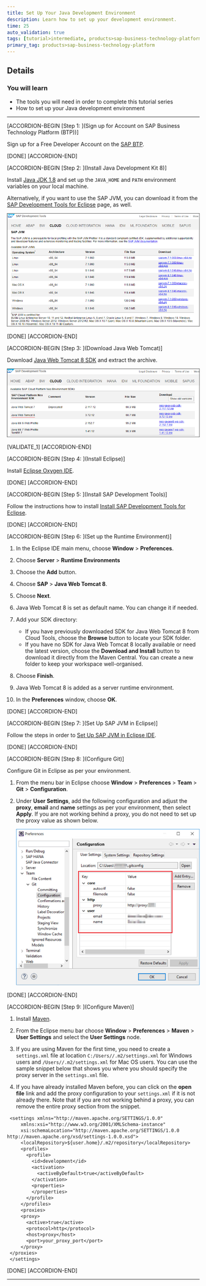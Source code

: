 ```yaml
---
title: Set Up Your Java Development Environment
description: Learn how to set up your development environment.
time: 25
auto_validation: true
tags: [tutorial>intermediate, products>sap-business-technology-platform]
primary_tag: products>sap-business-technology-platform
---
```



## Details
### You will learn
  - The tools you will need in order to complete this tutorial series
  - How to set up your Java development environment


---

[ACCORDION-BEGIN [Step 1: ](Sign up for Account on SAP Business Technology Platform (BTP))]

Sign up for a Free Developer Account on the [SAP BTP](https://hcp.sap.com/try.html).

[DONE]
[ACCORDION-END]

[ACCORDION-BEGIN [Step 2: ](Install Java Development Kit 8)]

Install [Java JDK 1.8](http://www.oracle.com/technetwork/java/javase/downloads/jdk8-downloads-2133151.html) and set up the `JAVA_HOME` and `PATH` environment variables on your local machine.

Alternatively, if you want to use the SAP JVM, you can download it from the [SAP Development Tools for Eclipse](https://tools.hana.ondemand.com/#cloud) page, as well.

![JVM](JVM.PNG)

[DONE]
[ACCORDION-END]


[ACCORDION-BEGIN [Step 3: ](Download Java Web Tomcat)]

Download [Java Web Tomcat 8 SDK](https://tools.hana.ondemand.com/#cloud) and extract the archive.

![Java Web Tomcat](WebTomcat.PNG)

[VALIDATE_1]
[ACCORDION-END]

[ACCORDION-BEGIN [Step 4: ](Install Eclipse)]

Install [Eclipse Oxygen IDE](https://www.eclipse.org/oxygen).

[DONE]
[ACCORDION-END]

[ACCORDION-BEGIN [Step 5: ](Install SAP Development Tools)]

Follow the instructions how to install [Install SAP Development Tools for Eclipse](https://help.sap.com/viewer/ea72206b834e4ace9cd834feed6c0e09/Cloud/en-US/76137a37711e1014839a8273b0e91070.html).

[DONE]
[ACCORDION-END]

[ACCORDION-BEGIN [Step 6: ](Set up the Runtime Environment)]

 1. In the Eclipse IDE main menu, choose **Window** > **Preferences**.

 2. Choose **Server** > **Runtime Environments**

 3. Choose the **Add** button.

 4. Choose **SAP** > **Java Web Tomcat 8**.

 5. Choose **Next**.

 6. Java Web Tomcat 8 is set as default name. You can change it if needed.

 7. Add your SDK directory:
    - If you have previously downloaded SDK for Java Web Tomcat 8 from Cloud Tools, choose the **Browse** button to locate your SDK folder.
    - If you have no SDK for Java Web Tomcat 8 locally available or need the latest version, choose the **Download and Install** button to download it directly from the Maven Central. You can create a new folder to keep your workspace well-organised.

 8. Choose **Finish**.

 9. Java Web Tomcat 8 is added as a server runtime environment.

 10. In the **Preferences** window, choose **OK**.

[DONE]
[ACCORDION-END]

[ACCORDION-BEGIN [Step 7: ](Set Up SAP JVM in Eclipse)]

Follow the steps in order to [Set Up SAP JVM in Eclipse IDE](https://help.sap.com/viewer/65de2977205c403bbc107264b8eccf4b/Cloud/en-US/7613eaad711e1014839a8273b0e91070.html).

[DONE]
[ACCORDION-END]

[ACCORDION-BEGIN [Step 8: ](Configure Git)]

Configure Git in Eclipse as per your environment.  

1. From the menu bar in Eclipse choose **Window** > **Preferences** > **Team** > **Git** > **Configuration**.  

2. Under **User Settings**, add the following configuration and adjust the **proxy**, **email** and **name** settings as per your environment, then select **Apply**. If you are not working behind a proxy, you do not need to set up the proxy value as shown below.

    ![Configuration](proxy_config_3.jpg)

[DONE]
[ACCORDION-END]

[ACCORDION-BEGIN [Step 9: ](Configure Maven)]

1. Install [Maven](https://maven.apache.org/download.cgi).

2. From the Eclipse menu bar choose **Window** > **Preferences** > **Maven** > **User Settings** and select the **User Settings** node.

3. If you are using Maven for the first time, you need to create a `settings.xml` file at location `C:/Users//.m2/settings.xml` for Windows users and
`/Users//.m2/settings.xml` for Mac OS users.
You can use the sample snippet below that shows you where you should specify the proxy server in the `settings.xml` file.

4. If you have already installed Maven before, you can click on the **open file** link and add the proxy configuration to your `settings.xml` if it is not already there.
Note that if you are not working behind a proxy, you can remove the entire proxy section from the snippet.


```
 <settings xmlns="http://maven.apache.org/SETTINGS/1.0.0"
     xmlns:xsi="http://www.w3.org/2001/XMLSchema-instance"
     xsi:schemaLocation="http://maven.apache.org/SETTINGS/1.0.0 http://maven.apache.org/xsd/settings-1.0.0.xsd">
     <localRepository>${user.home}/.m2/repository</localRepository>
     <profiles>
       <profile>
         <id>development</id>
         <activation>
           <activeByDefault>true</activeByDefault>
         </activation>
         <properties>
         </properties>
       </profile>
     </profiles>
     <proxies>
     <proxy>
       <active>true</active>
       <protocol>http</protocol>
       <host>proxy</host>
       <port>your_proxy_port</port>
     </proxy>
 </proxies>
 </settings>
```

[DONE]
[ACCORDION-END]

---
